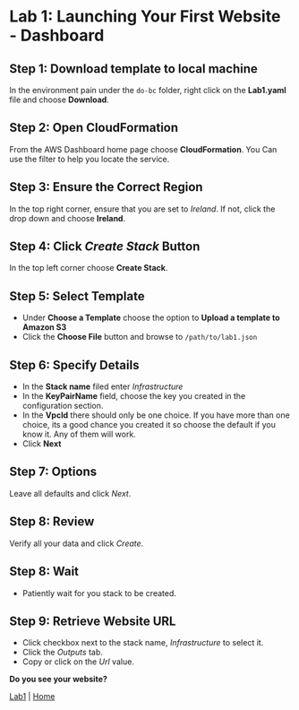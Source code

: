 # Lab 1: Launching Your First Website - Dashboard

## Step 1: Download template to local machine
In the environment pain under the `do-bc` folder, right click on the **Lab1.yaml** file and choose **Download**.

## Step 2: Open CloudFormation
From the AWS Dashboard home page choose **CloudFormation**. You Can use the filter to help you locate the service.

## Step 3:  Ensure the Correct Region
In the top right corner, ensure that you are set to *Ireland*. If not, click the drop down and choose **Ireland**.

## Step 4: Click *Create Stack* Button
In the top left corner choose **Create Stack**.

## Step 5: Select Template
- Under **Choose a Template** choose the option to **Upload a template to Amazon S3**
- Click the **Choose File** button and browse to `/path/to/lab1.json`

## Step 6: Specify Details
- In the **Stack name** filed enter *Infrastructure*
- In the **KeyPairName** field, choose the key you created in the configuration section.
- In the **VpcId** there should only be one choice. If you have more than one choice, its a good chance you created it so choose the default if you know it. Any of them will work.
- Click **Next**

## Step 7: Options
Leave all defaults and click *Next*.

## Step 8: Review
Verify all your data and click *Create*.

## Step 8: Wait
- Patiently wait for you stack to be created.

## Step 9: Retrieve Website URL
- Click checkbox next to the stack name, *Infrastructure* to select it.
- Click the *Outputs* tab.
- Copy or click on the *Url* value.

**Do you see your website?**


[Lab1](README.md) | [Home](../../README.md)